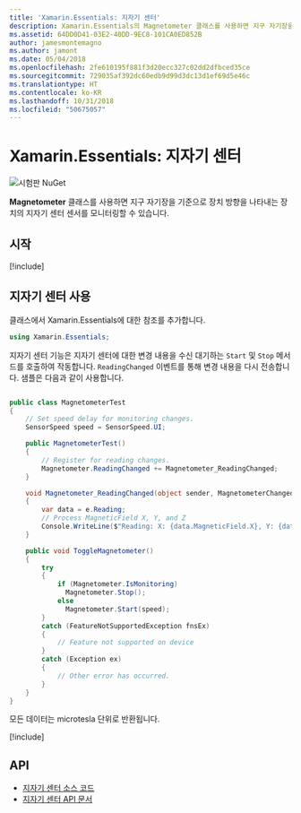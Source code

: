 ```yaml
---
title: 'Xamarin.Essentials: 지자기 센터'
description: Xamarin.Essentials의 Magnetometer 클래스를 사용하면 지구 자기장을 기준으로 장치 방향을 나타내는 장치의 지자기 센터 센서를 모니터링할 수 있습니다.
ms.assetid: 64DD0D41-03E2-40DD-9EC8-101CA0ED852B
author: jamesmontemagno
ms.author: jamont
ms.date: 05/04/2018
ms.openlocfilehash: 2fe610195f881f3d20ecc327c02dd2dfbced35ce
ms.sourcegitcommit: 729035af392dc60edb9d99d3dc13d1ef69d5e46c
ms.translationtype: HT
ms.contentlocale: ko-KR
ms.lasthandoff: 10/31/2018
ms.locfileid: "50675057"
---
```

# <a name="xamarinessentials-magnetometer"></a>Xamarin.Essentials: 지자기 센터

![시험판 NuGet](~/media/shared/pre-release.png)

**Magnetometer** 클래스를 사용하면 지구 자기장을 기준으로 장치 방향을 나타내는 장치의 지자기 센터 센서를 모니터링할 수 있습니다.

## <a name="get-started"></a>시작

[!include[](~/essentials/includes/get-started.md)]

## <a name="using-magnetometer"></a>지자기 센터 사용

클래스에서 Xamarin.Essentials에 대한 참조를 추가합니다.

```csharp
using Xamarin.Essentials;
```

지자기 센터 기능은 지자기 센터에 대한 변경 내용을 수신 대기하는 `Start` 및 `Stop` 메서드를 호출하여 작동합니다. `ReadingChanged` 이벤트를 통해 변경 내용을 다시 전송합니다. 샘플은 다음과 같이 사용합니다.

```csharp

public class MagnetometerTest
{
    // Set speed delay for monitoring changes.
    SensorSpeed speed = SensorSpeed.UI;

    public MagnetometerTest()
    {
        // Register for reading changes.
        Magnetometer.ReadingChanged += Magnetometer_ReadingChanged;
    }

    void Magnetometer_ReadingChanged(object sender, MagnetometerChangedEventArgs e)
    {
        var data = e.Reading;
        // Process MagneticField X, Y, and Z
        Console.WriteLine($"Reading: X: {data.MagneticField.X}, Y: {data.MagneticField.Y}, Z: {data.MagneticField.Z}");
    }

    public void ToggleMagnetometer()
    {
        try
        {
            if (Magnetometer.IsMonitoring)
              Magnetometer.Stop();
            else
              Magnetometer.Start(speed);
        }
        catch (FeatureNotSupportedException fnsEx)
        {
            // Feature not supported on device
        }
        catch (Exception ex)
        {
            // Other error has occurred.
        }
    }
}
```

모든 데이터는 microtesla 단위로 반환됩니다.

[!include[](~/essentials/includes/sensor-speed.md)]

## <a name="api"></a>API

- [지자기 센터 소스 코드](https://github.com/xamarin/Essentials/tree/master/Xamarin.Essentials/Magnetometer)
- [지자기 센터 API 문서](xref:Xamarin.Essentials.Magnetometer)
